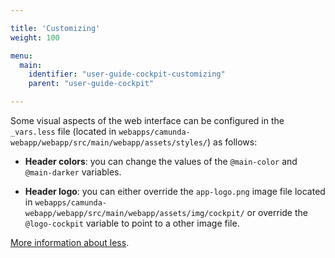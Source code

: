 ```yaml
---

title: 'Customizing'
weight: 100

menu:
  main:
    identifier: "user-guide-cockpit-customizing"
    parent: "user-guide-cockpit"

---
```


Some visual aspects of the web interface can be configured in the 
`_vars.less` file (located in `webapps/camunda-webapp/webapp/src/main/webapp/assets/styles/`)
as follows:

  - __Header colors__: you can change the values of the `@main-color` and `@main-darker` variables.

  - __Header logo__: you can either override the `app-logo.png` image file
  located in `webapps/camunda-webapp/webapp/src/main/webapp/assets/img/cockpit/`
  or override the `@logo-cockpit` variable to point to a other image file.

[More information about less](http://lesscss.org/).